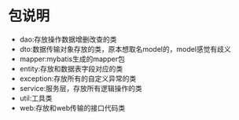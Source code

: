 # 包说明
*   dao:存放操作数据增删改查的类<br>
*   dto:数据传输对象存放的类，原本想取名model的，model感觉有歧义<br>
*   mapper:mybatis生成的mapper包<br>
*   entity:存放和数据表字段对应的类<br>
*   exception:存放所有的自定义异常的类<br>
*   service:服务层，存放所有逻辑操作的类<br>
*   util:工具类<br>
*   web:存放和web传输的接口代码类<br>
